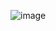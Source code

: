 ![image](https://github.com/moonsungang/homework-solution/assets/144924760/6073f0b2-5f14-403d-ae65-5f06c460242c)
